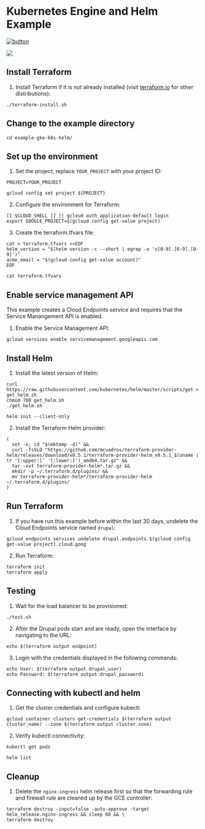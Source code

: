 # Kubernetes Engine and Helm Example

[![button](http://gstatic.com/cloudssh/images/open-btn.png)](https://console.cloud.google.com/cloudshell/open?git_repo=https://github.com/GoogleCloudPlatform/terraform-google-examples&page=editor&tutorial=example-gke-k8s-helm/README.md)

<a href="https://concourse-tf.gcp.solutions/teams/main/pipelines/tf-examples-gke-k8s-helm" target="_blank">
<img src="https://concourse-tf.gcp.solutions/api/v1/teams/main/pipelines/tf-examples-gke-k8s-helm/badge" /></a>

## Install Terraform

1. Install Terraform if it is not already installed (visit [terraform.io](https://terraform.io) for other distributions):

```
./terraform-install.sh
```

## Change to the example directory

```
cd example-gke-k8s-helm/
```

## Set up the environment

1. Set the project, replace `YOUR_PROJECT` with your project ID:

```
PROJECT=YOUR_PROJECT
```

```
gcloud config set project ${PROJECT}
```

2. Configure the environment for Terraform:

```
[[ $CLOUD_SHELL ]] || gcloud auth application-default login
export GOOGLE_PROJECT=$(gcloud config get-value project)
```

3. Create the terraform.tfvars file:

```
cat > terraform.tfvars <<EOF
helm_version = "$(helm version -c --short | egrep -o 'v[0-9].[0-9].[0-9]')"
acme_email = "$(gcloud config get-value account)"
EOF

cat terraform.tfvars
```

## Enable service management API

This example creates a Cloud Endpoints service and requires that the Service Manangement API is enabled.

1. Enable the Service Management API:

```
gcloud services enable servicemanagement.googleapis.com
```

## Install Helm

1. Install the latest version of Helm:

```
curl https://raw.githubusercontent.com/kubernetes/helm/master/scripts/get > get_helm.sh
chmod 700 get_helm.sh
./get_helm.sh

helm init --client-only
```

2. Install the Terraform Helm provider:

```
(
  set -x; cd "$(mktemp -d)" &&
  curl -fsSLO "https://github.com/mcuadros/terraform-provider-helm/releases/download/v0.5.1/terraform-provider-helm_v0.5.1_$(uname | tr '[:upper:]' '[:lower:]')_amd64.tar.gz" &&
  tar -xvf terraform-provider-helm*.tar.gz &&
  mkdir -p ~/.terraform.d/plugins/ &&
  mv terraform-provider-helm*/terraform-provider-helm ~/.terraform.d/plugins/
)
```

## Run Terraform

1. If you have run this example before within the last 30 days, undelete the Cloud Endpoints service named `drupal`:

```
gcloud endpoints services undelete drupal.endpoints.$(gcloud config get-value project).cloud.goog
```

2. Run Terraform:

```
terraform init
terraform apply
```

## Testing

1. Wait for the load balancer to be provisioned:

```
./test.sh
```

2. After the Drupal pods start and are ready, open the interface by navigating to the URL:

```
echo $(terraform output endpoint)
```

3. Login with the credentials displayed in the following commands:

```
echo User: $(terraform output drupal_user)
echo Password: $(terraform output drupal_password)
```

## Connecting with kubectl and helm

1. Get the cluster credentials and configure kubectl:

```
gcloud container clusters get-credentials $(terraform output cluster_name) --zone $(terraform output cluster_zone)
```

2. Verify kubectl connectivity:

```
kubectl get pods

helm list
```

## Cleanup

1. Delete the `nginx-ingress` helm release first so that the forwarding rule and firewall rule are cleaned up by the GCE controller:

```
terraform destroy -input=false -auto-approve -target helm_release.nginx-ingress && sleep 60 && \
terraform destroy
```